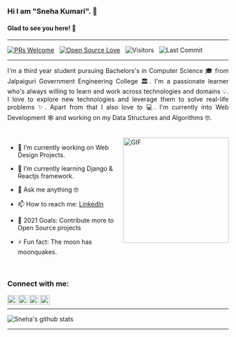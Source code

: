 ### Hi I am "Sneha Kumari". 👋

#### Glad to see you here! 🤩

---
<p>

[![PRs Welcome](https://img.shields.io/badge/PRs-welcome-brightgreen.svg?style=flat&logo=github)](https://github.com/Snehakri022)
 &nbsp;
[![Open Source Love](https://badges.frapsoft.com/os/v2/open-source.svg?v=103)](https://github.com/Snehakri022)
 &nbsp;
<img alt="Visitors" src="https://komarev.com/ghpvc/?username=Snehakri022&style=flat&labelColor=black&logo=github&label=PROFILE+VIEWS&color=29bf12"/>
 &nbsp;
<img alt="Last Commit" src="https://img.shields.io/github/last-commit/Snehakri022/Snehakri022?logo=markdown&label=LAST+UPDATE&color=29bf12&style=flat">

</p>

---
<div style="text-align: justify"> 

I'm a third year student pursuing Bachelors's in Computer Science 🎓 from Jalpaiguri Government Engineering College 🏛. I'm a passionate learner who's always willing to learn and work across technologies and domains 💡. I love to explore new technologies and leverage them to solve real-life problems ✨. Apart from that I also love to 💻. I'm currently into Web Development 🕸️ and working on my Data Structures and Algorithms 🤓.

</div>

<br>

<img align="right" height="240px" alt="GIF" src="https://i.pinimg.com/originals/e4/26/70/e426702edf874b181aced1e2fa5c6cde.gif" />

- 🔭 I’m currently working on Web Design Projects.

- 🌱 I’m currently learning Django & Reactjs framework.

- 💬 Ask me anything 🤓

- 📫 How to reach me: [LinkedIn](https://www.linkedin.com/in/sneha-kumari-152532192/)

- 🥅 2021 Goals: Contribute more to Open Source projects

- ⚡ Fun fact: The moon has moonquakes.

<br>

### Connect with me:
<div>

[<img align="left" alt="Sneha Kumari | Twitter" width="22px" src="https://cdn.jsdelivr.net/npm/simple-icons@v3/icons/twitter.svg" />](https://twitter.com/snehaku95115627)

[<img align="left" alt="Sneha Kumari  | LinkedIn" width="22px" src="https://cdn.jsdelivr.net/npm/simple-icons@v3/icons/linkedin.svg" />](https://linkedin.com/in/sneha-kumari-152532192)

 [<img align="left" alt="Sneha Kumari - Facebook" width="22px" src="https://cdn.jsdelivr.net/npm/simple-icons@v3/icons/facebook.svg"/>](https://www.facebook.com/profile.php?id=100007190169953)

[<img align="left" alt="Sneha Kumari  | Instagram" width="22px" src="https://cdn.jsdelivr.net/npm/simple-icons@v3/icons/instagram.svg" />](https://instagram.com/sneha_thakur_022)

</div>

<br>

---
<p>

![Sneha's github stats](https://github-readme-stats.vercel.app/api?username=Snehakri022&show_icons=true&theme=tokyonight)

</p>

---
